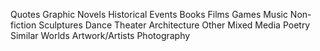 Quotes
Graphic Novels
Historical Events
Books
Films
Games
Music
Non-fiction
Sculptures
Dance
Theater
Architecture
Other Mixed Media
Poetry
Similar Worlds
Artwork/Artists
Photography